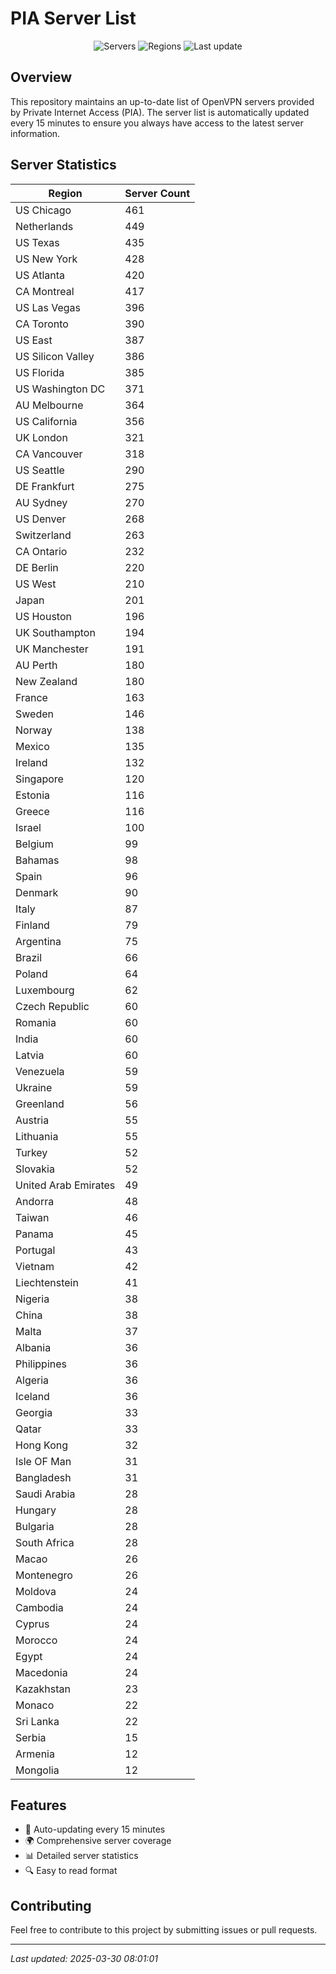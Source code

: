 # PIA Server List

<div align="center">

![Servers](https://img.shields.io/badge/servers-13,209-blue)
![Regions](https://img.shields.io/badge/regions-97-blue)
![Last update](https://img.shields.io/badge/Last_Updated-March_30_2025_03:01_EST-blue)

</div>

## Overview
This repository maintains an up-to-date list of OpenVPN servers provided by Private Internet Access (PIA). The server list is automatically updated every 15 minutes to ensure you always have access to the latest server information.

## Server Statistics
| Region | Server Count |
|--------|--------------|
| US Chicago                     | 461          |
| Netherlands                    | 449          |
| US Texas                       | 435          |
| US New York                    | 428          |
| US Atlanta                     | 420          |
| CA Montreal                    | 417          |
| US Las Vegas                   | 396          |
| CA Toronto                     | 390          |
| US East                        | 387          |
| US Silicon Valley              | 386          |
| US Florida                     | 385          |
| US Washington DC               | 371          |
| AU Melbourne                   | 364          |
| US California                  | 356          |
| UK London                      | 321          |
| CA Vancouver                   | 318          |
| US Seattle                     | 290          |
| DE Frankfurt                   | 275          |
| AU Sydney                      | 270          |
| US Denver                      | 268          |
| Switzerland                    | 263          |
| CA Ontario                     | 232          |
| DE Berlin                      | 220          |
| US West                        | 210          |
| Japan                          | 201          |
| US Houston                     | 196          |
| UK Southampton                 | 194          |
| UK Manchester                  | 191          |
| AU Perth                       | 180          |
| New Zealand                    | 180          |
| France                         | 163          |
| Sweden                         | 146          |
| Norway                         | 138          |
| Mexico                         | 135          |
| Ireland                        | 132          |
| Singapore                      | 120          |
| Estonia                        | 116          |
| Greece                         | 116          |
| Israel                         | 100          |
| Belgium                        | 99           |
| Bahamas                        | 98           |
| Spain                          | 96           |
| Denmark                        | 90           |
| Italy                          | 87           |
| Finland                        | 79           |
| Argentina                      | 75           |
| Brazil                         | 66           |
| Poland                         | 64           |
| Luxembourg                     | 62           |
| Czech Republic                 | 60           |
| Romania                        | 60           |
| India                          | 60           |
| Latvia                         | 60           |
| Venezuela                      | 59           |
| Ukraine                        | 59           |
| Greenland                      | 56           |
| Austria                        | 55           |
| Lithuania                      | 55           |
| Turkey                         | 52           |
| Slovakia                       | 52           |
| United Arab Emirates           | 49           |
| Andorra                        | 48           |
| Taiwan                         | 46           |
| Panama                         | 45           |
| Portugal                       | 43           |
| Vietnam                        | 42           |
| Liechtenstein                  | 41           |
| Nigeria                        | 38           |
| China                          | 38           |
| Malta                          | 37           |
| Albania                        | 36           |
| Philippines                    | 36           |
| Algeria                        | 36           |
| Iceland                        | 36           |
| Georgia                        | 33           |
| Qatar                          | 33           |
| Hong Kong                      | 32           |
| Isle OF Man                    | 31           |
| Bangladesh                     | 31           |
| Saudi Arabia                   | 28           |
| Hungary                        | 28           |
| Bulgaria                       | 28           |
| South Africa                   | 28           |
| Macao                          | 26           |
| Montenegro                     | 26           |
| Moldova                        | 24           |
| Cambodia                       | 24           |
| Cyprus                         | 24           |
| Morocco                        | 24           |
| Egypt                          | 24           |
| Macedonia                      | 24           |
| Kazakhstan                     | 23           |
| Monaco                         | 22           |
| Sri Lanka                      | 22           |
| Serbia                         | 15           |
| Armenia                        | 12           |
| Mongolia                       | 12           |

## Features
- 🔄 Auto-updating every 15 minutes
- 🌍 Comprehensive server coverage
- 📊 Detailed server statistics
- 🔍 Easy to read format

## Contributing
Feel free to contribute to this project by submitting issues or pull requests.

---
*Last updated: 2025-03-30 08:01:01*